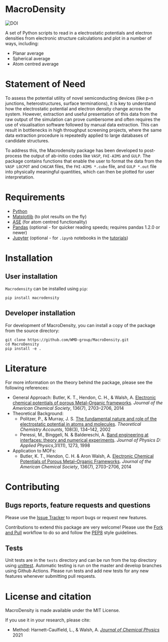 MacroDensity
====================
![DOI](https://zenodo.org/badge/DOI/10.5281/zenodo.884521.svg)

A set of Python scripts to read in a electrostatic potentials and electron densities from electronic structure calculations and plot in a number of ways, including:

* Planar average
* Spherical average
* Atom centred average

# Statement of Need

To assess the potential utility of novel semiconducting devices (like p-n junctions, heterostructures, surface terminations), it is key to understand how the electrostatic potential and electron density change across the system. However, extraction and useful presentation of this data from the raw output of the simulation can prove cumbersome and often requires the use of visualisation software followed by manual data extraction. This can result in bottlenecks in high throughput screening projects, where the same data extraction procedure is repeatedly applied to large databases of candidate structures.

To address this, the Macrodensity package has been developed to post-process the output of ab-initio codes like `VASP`, `FHI-AIMS` and `GULP`. The package contains functions that enable the user to format the data from the `VASP LOCPOT` and `CHGCAR` files, the `FHI-AIMS *.cube` file, and `GULP *.out` file into physically meaningful quantities, which can then be plotted for user interpretation.

# Requirements

* [Python](https://www.python.org)
* [Matplotlib](http://matplotlib.org) (to plot results on the fly)
* [ASE](https://wiki.fysik.dtu.dk/ase/) (for atom centred functionality)
* [Pandas](https://pandas.pydata.org/) (optional - for quicker reading speeds; requires pandas 1.2.0 or newer)
* [Jupyter](https://jupyter.org/) (optional - for `.ipynb` notebooks in the [tutorials](https://github.com/WMD-group/MacroDensity/tree/V3.1.0/tutorials))

# Installation

## User installation

`Macrodensity` can be installed using `pip`:

```
pip install macrodensity
```

## Developer installation
For development of MacroDensity, you can install a copy of the package from the source directory:

```
git clone https://github.com/WMD-group/MacroDensity.git
cd MacroDensity
pip install -e .
```


Literature
========================
For more information on the theory behind the package, please see the following references:

- General Approach: Butler, K. T., Hendon, C. H., & Walsh, A. [Electronic chemical potentials of porous Metal–Organic frameworks](https://doi.org/10.1021/ja4110073). *Journal of the American Chemical Society*, 136(7), 2703–2706, 2014
- Theoretical Background: 
   * Politzer, P., & Murray, J. S. [The fundamental nature and role of the electrostatic potential in atoms and molecules](https://link.springer.com/article/10.1007/s00214-002-0363-9). *Theoretical Chemistry Accounts*, 108(3), 134–142, 2002
   * Peressi, M., Binggeli, N. & Baldereschi, A. [Band engineering at interfaces: theory and numerical experiments](https://iopscience.iop.org/article/10.1088/0022-3727/31/11/002/meta). *Journal of Physics D: Applied Physics*,31(11), 1273, 1998
- Application to MOFs:
   * Butler, K. T., Hendon, C. H. & Aron Walsh, A. [Electronic Chemical Potentials of Porous Metal–Organic Frameworks](https://doi.org/10.1021/ja4110073). *Journal of the American Chemical Society*, 136(7), 2703–2706, 2014
  


# Contributing

## Bugs reports, feature requests and questions

Please use the [Issue Tracker](https://github.com/WMD-group/MacroDensity/issues)
to report bugs or request new features.

Contributions to extend this package are very welcome! Please use the
[Fork and Pull](https://docs.github.com/en/get-started/quickstart/contributing-to-projects)
workflow to do so and follow the [PEP8](https://peps.python.org/pep-0008/) style guidelines.

## Tests

Unit tests are in the ``tests`` directory and can be run from the top directory using
[unittest](https://docs.python.org/3/library/unittest.html).
Automatic testing is run on the master and develop branches using Github Actions. Please
run tests and add new tests for any new features whenever submitting pull requests.


# License and citation

MacroDensity is made available under the MIT License.

If you use it in your research, please cite:

* Method: Harnett-Caulfield, L., & Walsh, A.  [*Journal of Chemical Physics*](https://doi.org/10.1063/5.0044866) 2021

